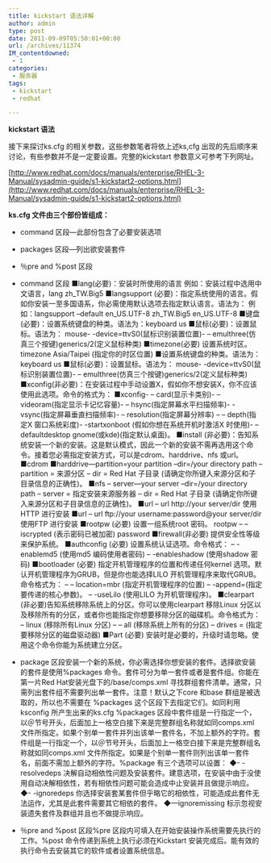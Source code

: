 ```yaml
---
title: kickstart 语法详解
author: admin
type: post
date: 2011-09-09T05:50:01+00:00
url: /archives/11374
IM_contentdowned:
 - 1
categories:
 - 服务器
tags:
 - kickstart
 - redhat

---
```

**kickstart 语法**

接下来探讨ks.cfg 的相关参数，这些参数笔者将依上述ks,cfg 出现的先后顺序来讨论，有些参数并不是一定要设置。完整的kickstart 参数意义可参考下列网址。

[http://www.redhat.com/docs/manuals/enterprise/RHEL-3-Manual/sysadmin-guide/s1-kickstart2-options.html](http://www.redhat.com/docs/manuals/enterprise/RHEL-3-Manual/sysadmin-guide/s1-kickstart2-options.html)

**ks.cfg 文件由三个部份皆组成：**

 * command 区段—此部份包含了必要安装选项
 * packages 区段—列出欲安装套件
 * ％pre and %post 区段
 * command 区段
 ■lang(必要)：安装时所使用的语言
 例如：安装过程中选用中文语言，lang zh_TW.Big5
 ■langsupport (必要)：指定系统使用的语言。假如你安装一至多国语系，你必需使用默认选项去指定默认语言。语法为：
 例如：langsupport –default en\_US.UTF-8 zh\_TW.Big5 en_US.UTF-8
 ■键盘(必要)：设置系统键盘的种类。语法为：keyboard us
 ■鼠标(必要)：设置鼠标。语法为：
 mouse- -device=ttvS0(鼠标识别装置位置)- – emulthree(仿真三个按键)generics/2(定义鼠标种类)
 ■timezone(必要) 设置系统时区。
 timezone Asia/Taipei (指定你的时区位置)
 ■设置系统键盘的种类。语法为：keyboard us
 ■鼠标(必要)：设置鼠标。语法为：
 mouse- -device=ttvS0(鼠标识别装置位置)- – emulthree(仿真三个按键)generics/2(定义鼠标种类)
 ■xconfig(非必要)：在安装过程中手动设置X，假如你不想安装X，你不应该使用此选项。命令的格式为：
 ■xconfig- – card(显示卡类别)- – videoram(指定显示卡记忆容量)- – hsync(指定屏幕水平扫描频率)- -vsync(指定屏幕垂直扫描频率)- – resolution(指定屏幕分辨率) – – depth(指定X 窗口系统彩度)- -startxonboot (假如你想在系统开机时激活X 时使用)- – defaultdesktop gnome(或kde)(指定默认桌面)。
 ■install (非必要)：告知系统安装一个新的安装。这是默认模式，因此一个新的安装不需再选用这个命令。接着您必需指定安装方式，可以是cdrom、harddrive、nfs 或url。
 ■cdrom
 ■harddrive—partition=your partition –dir=/your directory path
 – partition = 来源分区
 – dir = Red Hat 子目录
 (请确定你所键入来源分区和子目录信息的正确性)。
 ■nfs – server—your server –dir=/your directory path
 – server = 指定安装来源服务器
 – dir = Red Hat 子目录
 (请确定你所键入来源分区和子目录信息的正确性)。
 ■url – url http://your server/dir
 使用HTTP 进行安装
 ■url – url ftp://your username:password@your server/dir
 使用FTP 进行安装
 ■rootpw (必要) 设置一组系统root 密码。
 rootpw – – iscrypted (表示密码已被加密) password
 ■firewall(非必要) 提供安全性等级来保护系统。
 ■authconfig (必要) 设置系统认证选项。命令格式：
 – -enablemd5 (使用md5 编码使用者密码)
 – -enableshadow (使用shadow 密码)
 ■bootloader (必要) 指定开机管理程序的位置和传递任何kernel 选项。默认开机管理程序为GRUB，但是你也能选择LILO 开机管理程序来取代GRUB。命令格式为：
 – – location=mbr (指定开机管理程序的位置)
 – -append=(指定要传递的核心参数)。
 – -useLilo (使用LILO 为开机管理程序)。
 ■clearpart (非必要)告知系统移除系统上的分区。你可以使用clearpart 移除Linux 分区以及移除所有的分区，或者你也能指定你想要移除分区的磁碟机。命令格式为：
 – linux (移除所有Linux 分区)
 – – all (移除系统上所有的分区)
 – drives = (指定要移除分区的磁盘驱动器)
 ■Part (必要) 安装时是必要的，升级时请忽略。使用这个命令你能为系统建立分区。
 * package 区段安装一个新的系统，你必需选择你想安装的套件。选择欲安装的套件是使用%packages 命令。套件可分为单一套件或者是套件组。你能在第一片Red Hat安装光盘下的/base/comps.xml 寻找群组套件清单。通常，只需列出套件组不需要列出单一套件。注意！默认之下core 和base 群组是被选取的，所以也不需要在 %packages 这个区段下去指定它们。如同利用ksconfig 所产生出来的ks.cfg %packages 区段中套件组是一行指定一个，以＠节号开头，后面加上一格空白接下来是完整群组名称就如同comps.xml 文件所指定。如果个别单一套件并列出该单一套件名，不加上额外的字符。套件组是一行指定一个，以＠节号开头，后面加上一格空白接下来是完整群组名称就如同comps.xml 文件所指定。如果是个别单一套件则列出该单一套件名，前面不需加上额外的字符。%package 有三个选项可以设置：
 ◆- -resolvedeps
 决解自动相依性问题及安装套件。建意选项，在安装中由于没使用自动决解相依性，若有相依性问题可能会造成中止安装并且做提示响应。
 ◆- -ignoredeps
 你选择安装套某套件但乎略它的相依性，可能造成此套件无法运作，尤其是此套件需要其它相依的套件。
 ◆—ignoremissing
 标示忽视安装遗失套件及群组并且也不做提示响应。

 * ％pre and %post 区段%pre 区段内可填入在开始安装操作系统需要先执行的工作。%post 命令传递到系统上执行必须在Kickstart 安装完成后。能有效的执行命令去安装其它的软件或者设置系统信息。
